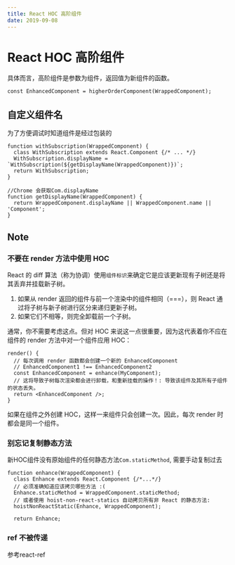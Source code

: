 ```yaml
---
title: React HOC 高阶组件
date: 2019-09-08
---
```

# React HOC 高阶组件
具体而言，高阶组件是参数为组件，返回值为新组件的函数。

    const EnhancedComponent = higherOrderComponent(WrappedComponent);

## 自定义组件名
为了方便调试时知道组件是经过包装的

    function withSubscription(WrappedComponent) {
      class WithSubscription extends React.Component {/* ... */}
      WithSubscription.displayName = `WithSubscription(${getDisplayName(WrappedComponent)})`;
      return WithSubscription;
    }

    //Chrome 会获取Com.displayName
    function getDisplayName(WrappedComponent) {
      return WrappedComponent.displayName || WrappedComponent.name || 'Component';
    }

## Note
### 不要在 render 方法中使用 HOC
React 的 diff 算法（称为协调）使用`组件标识`来确定它是应该更新现有子树还是将其丢弃并挂载新子树。 
1. 如果从 render 返回的组件与前一个渲染中的组件相同（===），则 React 通过将子树与新子树进行区分来递归更新子树。 
2. 如果它们不相等，则完全卸载前一个子树。

通常，你不需要考虑这点。但对 HOC 来说这一点很重要，因为这代表着你不应在组件的 render 方法中对一个组件应用 HOC：

    render() {
      // 每次调用 render 函数都会创建一个新的 EnhancedComponent
      // EnhancedComponent1 !== EnhancedComponent2
      const EnhancedComponent = enhance(MyComponent);
      // 这将导致子树每次渲染都会进行卸载，和重新挂载的操作！: 导致该组件及其所有子组件的状态丢失。
      return <EnhancedComponent />;
    }

如果在组件之外创建 HOC，这样一来组件只会创建一次。因此，每次 render 时都会是同一个组件。

### 别忘记复制静态方法
新HOC组件没有原始组件的任何静态方法`Com.staticMethod`, 需要手动复制过去

    function enhance(WrappedComponent) {
      class Enhance extends React.Component {/*...*/}
      // 必须准确知道应该拷贝哪些方法 :(
      Enhance.staticMethod = WrappedComponent.staticMethod;
      // 或者使用 hoist-non-react-statics 自动拷贝所有非 React 的静态方法:
      hoistNonReactStatic(Enhance, WrappedComponent);

      return Enhance;

### ref 不被传递
参考react-ref
